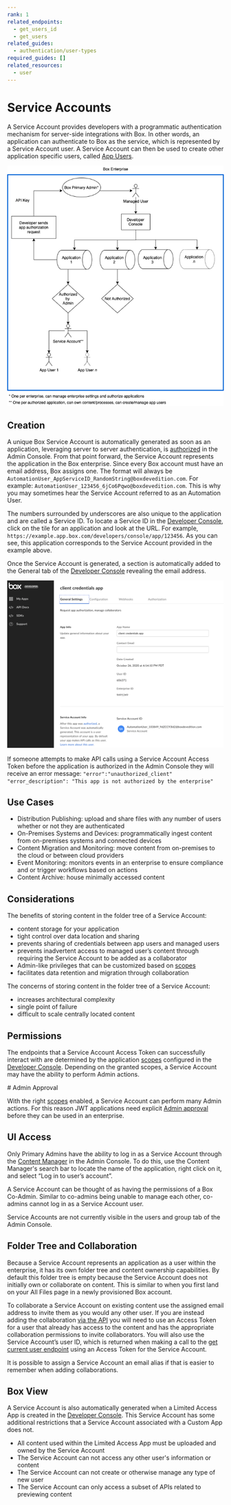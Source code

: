 ```yaml
---
rank: 1
related_endpoints:
  - get_users_id
  - get_users
related_guides:
  - authentication/user-types
required_guides: []
related_resources:
  - user
---
```


# Service Accounts

A Service Account provides developers with a programmatic authentication
mechanism for server-side integrations with Box. In other words, an application
can authenticate to Box as the service, which is represented by a Service
Account user. A Service Account can then be used to create other application
specific users, called [App Users][appusers].

<ImageFrame center shadow border>

![Service Account Diagram](./service_account_diagram.png)

</ImageFrame>

## Creation

A unique Box Service Account is automatically generated as soon as an
application, leveraging server to server authentication, is [authorized][auth]
in the Admin Console. From that point forward, the Service Account represents
the application in the Box enterprise. Since every Box account must have an
email address, Box assigns one. The format will always be
`AutomationUser_AppServiceID_RandomString@boxdevedition.com`. For example:
`AutomationUser_123456_6jCo6Pqwo@boxdevedition.com`. This is why you may
sometimes hear the Service Account referred to as an Automation User. 

The numbers surrounded by underscores are also unique to the application and are
called a Service ID. To locate a Service ID  in the [Developer Console][dc],
click on the tile for an application and look at the URL. For example,
`https://example.app.box.com/developers/console/app/123456`. As you can see,
this application corresponds to the Service Account provided in the example
above. 

Once the Service Account is generated, a section is automatically added to the
General tab of the [Developer Console][dc] revealing the email address.

<ImageFrame center shadow border>

![Service Account Email Address](./serviceaccountindevconsole.png)

</ImageFrame>

If someone attempts to make API calls using a Service Account Access Token
before the application is authorized in the Admin Console they will receive an
error message: 
`"error":"unauthorized_client"`
`"error_description": "This app is not authorized by the enterprise"` 

## Use Cases

- Distribution Publishing: upload and share files with any number of users 
  whether or not they are authenticated
- On-Premises Systems and Devices: programmatically ingest content from
  on-premises systems and connected devices 
- Content Migration and Monitoring: move content from on-premises to the cloud
  or between cloud providers  
- Event Monitoring: monitors events in an enterprise to ensure compliance and or
  trigger workflows based on actions
- Content Archive: house minimally accessed content

## Considerations

The benefits of storing content in the folder tree of a Service Account:

- content storage for your application
- tight control over data location and sharing
- prevents sharing of credentials between app users and managed users 
- prevents inadvertent access to managed user’s content through requiring the
  Service Account to be added as a collaborator
- Admin-like privileges that can be customized based on [scopes][scopes]
- facilitates data retention and migration through collaboration

The concerns of storing content in the folder tree of a Service Account: 

<!--alex ignore-->

- increases architectural complexity
- single point of failure
- difficult to scale centrally located content

<!--alex enable-->

## Permissions

The endpoints that a Service Account Access Token can successfully interact with
are determined by the application [scopes][scopes] configured in the 
[Developer Console][dc]. Depending on the granted scopes, a Service Account may
have the ability to perform Admin actions. 

<Message type='warning'>
  # Admin Approval

With the right [scopes][scopes] enabled, a Service Account can perform many
Admin actions. For this reason JWT applications need
explicit [Admin approval][auth] before they can be used in an enterprise.
</Message>

## UI Access

Only Primary Admins have the ability to log in as a Service Account through the
[Content Manager][cm] in the Admin Console. To do this, use the Content
Manager's search bar to locate the name of the application, right click on it,
and select “Log in to user’s account”. 

A Service Account can be thought of as having the permissions of a Box Co-Admin.
Similar to co-admins being unable to manage each other, co-admins cannot log in
as a Service Account user. 

Service Accounts are not currently visible in the users and group tab of the
Admin Console. 

## Folder Tree and Collaboration

Because a Service Account represents an application as a user within the
enterprise, it has its own folder tree and content ownership capabilities. By
default this folder tree is empty because the Service Account does not initially
own or collaborate on content. This is similar to when you first land on your
All Files page in a newly provisioned Box account. 

To collaborate a Service Account on existing content use the assigned email
address to invite them as you would any other user. If you are instead adding
the collaboration [via the API][collabapi] you will need to use an Access Token
for a user that already has access to the content and has the appropriate
collaboration permissions to invite collaborators. You will also use the Service
Account’s user ID, which is returned when making a call to the
[get current user endpoint][getuser] using an Access Token for the Service
Account.

<Message type='notice'>
  It is possible to assign a Service Account an email alias if that is
  easier to remember when adding collaborations.
</Message>

## Box View

A Service Account is also automatically generated when a Limited Access App is
created in the [Developer Console][dc]. This Service Account has some additional
restrictions that a Service Account associated with a Custom App does not.

- All content used within the Limited Access App must be uploaded and owned by
  the Service Account
- The Service Account can not access any other user's information or content
- The Service Account can not create or otherwise manage any type of new user
- The Service Account can only access a subset of APIs related to previewing
  content

[appusers]: https://developer.box.com/guides/authentication/user-types/app-users/
[auth]: g://applications/custom-apps/app-approval/
[dc]: https:/app.box.com/developers/console
[scopes]: g://api-calls/permissions-and-errors/scopes/
[cm]: https://support.box.com/hc/en-us/articles/360044197333-Using-the-Content-Manager
[collabapi]: e://post-collaborations/
[getuser]: e://get-users-me/